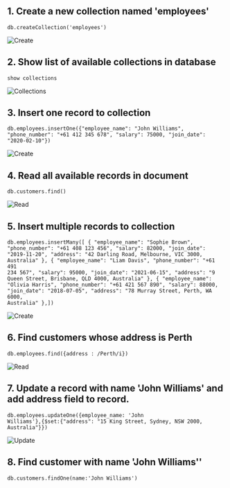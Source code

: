 ## 1. Create a new collection named 'employees'

<code>db.createCollection('employees')</code>

![Create](https://i.postimg.cc/Cxd8pyyZ/Screenshot-2025-02-17-at-2-19-58-pm.png)

## 2. Show list of available collections in database

<code>show collections</code>

![Collections](https://i.postimg.cc/k5btDxgq/Screenshot-2025-02-17-at-2-20-23-pm.png)

## 3. Insert one record to collection

<code>db.employees.insertOne({"employee_name": "John Williams",
"phone_number": "+61 412 345 678",
"salary": 75000,
"join_date": "2020-02-10"})</code>

![Create](https://i.postimg.cc/k4PRSB28/Screenshot-2025-02-17-at-2-23-58-pm.png)

## 4. Read all available records in document

<code>db.customers.find()</code>

![Read](https://i.postimg.cc/L5HqywB8/Screenshot-2025-02-17-at-2-24-23-pm.png)

## 5. Insert multiple records to collection

<code>db.employees.insertMany([ {
"employee_name": "Sophie Brown",
"phone_number": "+61 408 123 456",
"salary": 82000,
"join_date": "2019-11-20",
"address": "42 Darling Road, Melbourne, VIC 3000, Australia"
},
{
"employee_name": "Liam Davis",
"phone_number": "+61 491 234 567",
"salary": 95000,
"join_date": "2021-06-15",
"address": "9 Queen Street, Brisbane, QLD 4000, Australia"
},
{
"employee_name": "Olivia Harris",
"phone_number": "+61 421 567 890",
"salary": 88000,
"join_date": "2018-07-05",
"address": "78 Murray Street, Perth, WA 6000, Australia"
},])</code>

![Create](https://i.postimg.cc/CMNnZMSB/Screenshot-2025-02-17-at-2-32-39-pm.png)

## 6. Find customers whose address is Perth

<code>db.employees.find({address : /Perth/i})</code>

![Read](https://i.postimg.cc/FsHd0tHP/Screenshot-2025-02-17-at-2-46-02-pm.png)

## 7. Update a record with name 'John Williams' and add address field to record.

<code>db.employees.updateOne({employee_name: 'John Williams'},{$set:{"address": "15 King Street, Sydney, NSW 2000, Australia"}})</code>

![Update](https://i.postimg.cc/13g8Yp6w/Screenshot-2025-02-17-at-2-47-58-pm.png)

## 8. Find customer with name 'John Williams''

<code>db.customers.findOne(name:'John Williams')</code>

<!-- ![Read](https://i.postimg.cc/HkfrGV4K/Screenshot-2025-02-17-at-2-49-04-pm.png)

## 9. Find customers with money_spent greater than 300.

<code>db.customers.find({money_spent:{$gt:300.00}})</code>

![Read](https://i.postimg.cc/xdMc9n6d/Screenshot-2025-02-17-at-2-50-03-pm.png)

## 10. Delete record with a specific key

<code>db.customers.deleteOne({name:'Olivia Brown'})</code>

![Delete](https://i.postimg.cc/d0kGdb4M/Screenshot-2025-02-17-at-2-50-58-pm.png)

## 11. Insert one record to collection

<code>db.customers.insertOne({
"name": "Ava Davis",
"phone": "+61 419 654 987",
"money_spent": 560.60,
"address": "876 Perth Lane, Perth, WA 6000",
"join_date": "2024-01-10"
})</code>

![Create](https://i.postimg.cc/y8rFD1hX/Screenshot-2025-02-17-at-2-51-46-pm.png) -->
